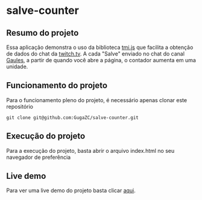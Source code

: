 # salve-counter

## Resumo do projeto
Essa aplicação demonstra o uso da biblioteca [tmi.js] que facilita a obtenção de dados do chat da [twitch.tv].
A cada "Salve" enviado no chat do canal [Gaules], a partir de quando você abre a página, o contador aumenta em uma unidade.


## Funcionamento do projeto

  Para o funcionamento pleno do projeto, é necessário apenas clonar este repositório

```
git clone git@github.com:GugaZC/salve-counter.git
```

## Execução do projeto

Para a execução do projeto, basta abrir o arquivo index.html no seu navegador de preferência

## Live demo

Para ver uma live demo do projeto basta clicar [aqui].


  
[Gaules]: <https://twitch.tv/gaules>
[twitch.tv]: <https://twitch.tv>
[tmi.js]: <https://github.com/tmijs/tmi.js>
[aqui]: <https://salve-counter.vercel.app/>

